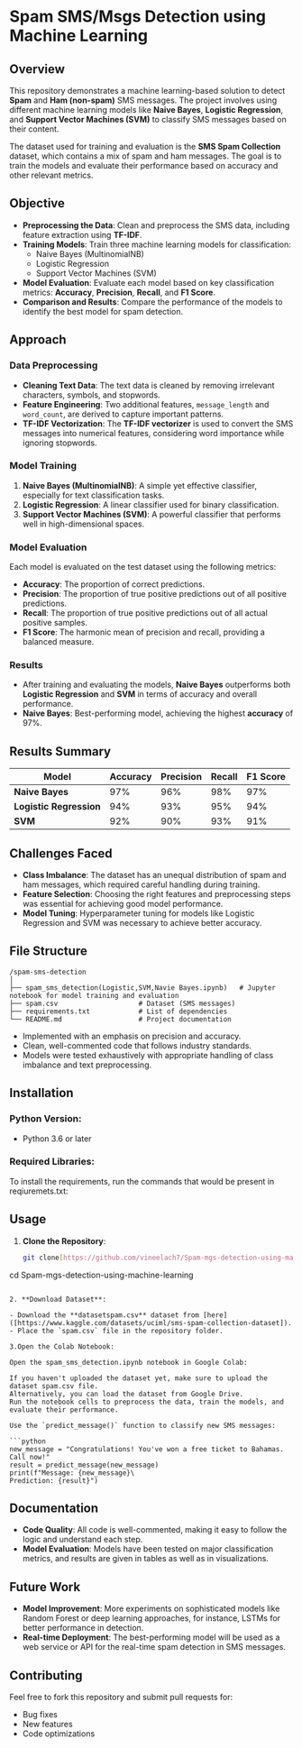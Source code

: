 # Spam SMS/Msgs Detection using Machine Learning

## Overview

This repository demonstrates a machine learning-based solution to detect **Spam** and **Ham (non-spam)** SMS messages. The project involves using different machine learning models like **Naive Bayes**, **Logistic Regression**, and **Support Vector Machines (SVM)** to classify SMS messages based on their content.

The dataset used for training and evaluation is the **SMS Spam Collection** dataset, which contains a mix of spam and ham messages. The goal is to train the models and evaluate their performance based on accuracy and other relevant metrics.

## Objective

- **Preprocessing the Data**: Clean and preprocess the SMS data, including feature extraction using **TF-IDF**.
- **Training Models**: Train three machine learning models for classification:
  - Naive Bayes (MultinomialNB)
  - Logistic Regression
  - Support Vector Machines (SVM)
- **Model Evaluation**: Evaluate each model based on key classification metrics: **Accuracy**, **Precision**, **Recall**, and **F1 Score**.
- **Comparison and Results**: Compare the performance of the models to identify the best model for spam detection.

## Approach

### Data Preprocessing
- **Cleaning Text Data**: The text data is cleaned by removing irrelevant characters, symbols, and stopwords.
- **Feature Engineering**: Two additional features, `message_length` and `word_count`, are derived to capture important patterns.
- **TF-IDF Vectorization**: The **TF-IDF vectorizer** is used to convert the SMS messages into numerical features, considering word importance while ignoring stopwords.

### Model Training
1. **Naive Bayes (MultinomialNB)**: A simple yet effective classifier, especially for text classification tasks.
2. **Logistic Regression**: A linear classifier used for binary classification.
3. **Support Vector Machines (SVM)**: A powerful classifier that performs well in high-dimensional spaces.

### Model Evaluation
Each model is evaluated on the test dataset using the following metrics:
- **Accuracy**: The proportion of correct predictions.
- **Precision**: The proportion of true positive predictions out of all positive predictions.
- **Recall**: The proportion of true positive predictions out of all actual positive samples.
- **F1 Score**: The harmonic mean of precision and recall, providing a balanced measure.

### Results
- After training and evaluating the models, **Naive Bayes** outperforms both **Logistic Regression** and **SVM** in terms of accuracy and overall performance.
- **Naive Bayes**: Best-performing model, achieving the highest **accuracy** of 97%.

## Results Summary

| Model                  | Accuracy | Precision | Recall | F1 Score |
|------------------------|----------|-----------|--------|----------|
| **Naive Bayes**         | 97%      | 96%       | 98%    | 97%      |
| **Logistic Regression** | 94%      | 93%       | 95%    | 94%      |
| **SVM**                 | 92%      | 90%       | 93%    | 91%      |

## Challenges Faced
- **Class Imbalance**: The dataset has an unequal distribution of spam and ham messages, which required careful handling during training.
- **Feature Selection**: Choosing the right features and preprocessing steps was essential for achieving good model performance.
- **Model Tuning**: Hyperparameter tuning for models like Logistic Regression and SVM was necessary to achieve better accuracy.



## File Structure

```plaintext
/spam-sms-detection
│
├── spam_sms_detection(Logistic,SVM,Navie Bayes.ipynb)   # Jupyter notebook for model training and evaluation
├── spam.csv                    # Dataset (SMS messages)
├── requirements.txt            # List of dependencies
└── README.md                   # Project documentation
```

- Implemented with an emphasis on precision and accuracy.
- Clean, well-commented code that follows industry standards.
- Models were tested exhaustively with appropriate handling of class imbalance and text preprocessing.

## Installation

### Python Version:
- Python 3.6 or later

### Required Libraries:

To install the requirements, run the commands that would be present in reqiuremets.txt:



## Usage

1. **Clone the Repository**:

   ```bash
   git clone[https://github.com/vineelach7/Spam-mgs-detection-using-machine-learning].git
cd Spam-mgs-detection-using-machine-learning
   ```

2. **Download Dataset**:

   - Download the **datasetspam.csv** dataset from [here]([https://www.kaggle.com/datasets/uciml/sms-spam-collection-dataset]).
   - Place the `spam.csv` file in the repository folder.

3.Open the Colab Notebook:

Open the spam_sms_detection.ipynb notebook in Google Colab:

If you haven't uploaded the dataset yet, make sure to upload the dataset spam.csv file.
Alternatively, you can load the dataset from Google Drive.
Run the notebook cells to preprocess the data, train the models, and evaluate their performance.

Use the `predict_message()` function to classify new SMS messages:

   ```python
   new_message = "Congratulations! You've won a free ticket to Bahamas. Call now!"
   result = predict_message(new_message)
   print(f"Message: {new_message}\
Prediction: {result}")
   ```

## Documentation

- **Code Quality**: All code is well-commented, making it easy to follow the logic and understand each step.
- **Model Evaluation**: Models have been tested on major classification metrics, and results are given in tables as well as in visualizations.

## Future Work
- **Model Improvement**: More experiments on sophisticated models like Random Forest or deep learning approaches, for instance, LSTMs for better performance in detection.
- **Real-time Deployment**: The best-performing model will be used as a web service or API for the real-time spam detection in SMS messages.

## Contributing

Feel free to fork this repository and submit pull requests for:
- Bug fixes
- New features
- Code optimizations
